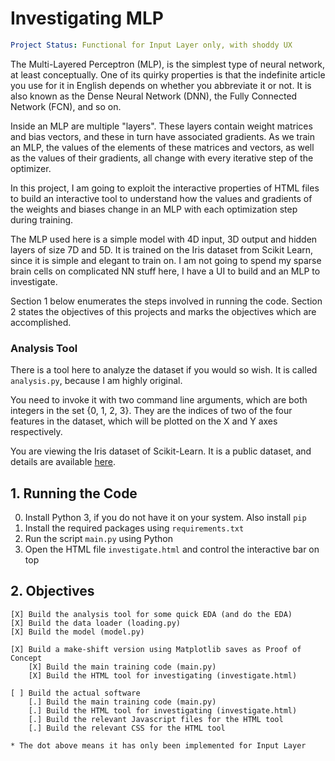 # Investigating MLP

```yml
Project Status: Functional for Input Layer only, with shoddy UX
```

The Multi-Layered Perceptron (MLP), is the simplest type of neural network, at
least conceptually. One of its quirky properties is that the indefinite article 
you use for it in English depends on whether you abbreviate it or not. It is 
also known as the Dense Neural Network (DNN), the Fully Connected Network (FCN),
and so on.

Inside an MLP are multiple "layers". These layers contain weight matrices and
bias vectors, and these in turn have associated gradients. As we train an MLP,
the values of the elements of these matrices and vectors, as well as the values
of their gradients, all change with every iterative step of the optimizer.

In this project, I am going to exploit the interactive properties of HTML files
to build an interactive tool to understand how the values and gradients of the 
weights and biases change in an MLP with each optimization step during training.

The MLP used here is a simple model with 4D input, 3D output and hidden layers 
of size 7D and 5D. It is trained on the Iris dataset from Scikit Learn, since
it is simple and elegant to train on. I am not going to spend my sparse brain
cells on complicated NN stuff here, I have a UI to build and an MLP to 
investigate.

Section 1 below enumerates the steps involved in running the code. Section 2 
states the objectives of this projects and marks the objectives which are 
accomplished. 

### Analysis Tool

There is a tool here to analyze the dataset if you would so wish. It is called
`analysis.py`, because I am highly original. 

You need to invoke it with two command line arguments, which are both integers 
in the set {0, 1, 2, 3}. They are the indices of two of the four features in the
dataset, which will be plotted on the X and Y axes respectively.

You are viewing the Iris dataset of Scikit-Learn. It is a public dataset, and 
details are available 
[here](https://scikit-learn.org/stable/auto_examples/datasets/plot_iris_dataset.html).

## 1. Running the Code

0. Install Python 3, if you do not have it on your system. Also install `pip`
1. Install the required packages using `requirements.txt`
2. Run the script `main.py` using Python
3. Open the HTML file `investigate.html` and control the interactive bar on top

## 2. Objectives

```
[X] Build the analysis tool for some quick EDA (and do the EDA)
[X] Build the data loader (loading.py)
[X] Build the model (model.py)

[X] Build a make-shift version using Matplotlib saves as Proof of Concept
    [X] Build the main training code (main.py)
    [X] Build the HTML tool for investigating (investigate.html)

[ ] Build the actual software
    [.] Build the main training code (main.py)
    [.] Build the HTML tool for investigating (investigate.html)
    [.] Build the relevant Javascript files for the HTML tool
    [.] Build the relevant CSS for the HTML tool

* The dot above means it has only been implemented for Input Layer
```